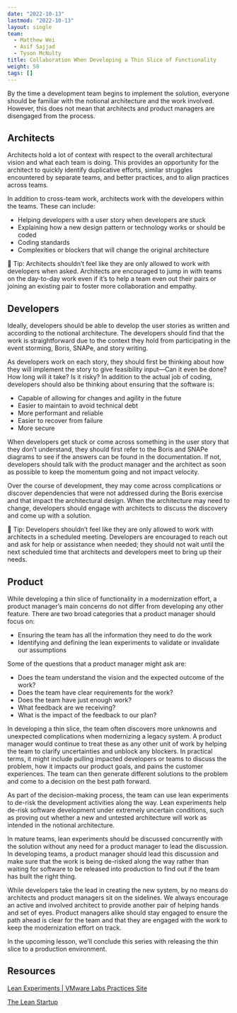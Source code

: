 ```yaml
---
date: "2022-10-13"
lastmod: "2022-10-13"
layout: single
team:
  - Matthew Wei
  - Asif Sajjad
  - Tyson McNulty
title: Collaboration When Developing a Thin Slice of Functionality
weight: 50
tags: []
---
```


By the time a development team begins to implement the solution, everyone should be familiar with the notional architecture and the work involved. However, this does not mean that architects and product managers are disengaged from the process.

## Architects

Architects hold a lot of context with respect to the overall architectural vision and what each team is doing. This provides an opportunity for the architect to quickly identify duplicative efforts, similar struggles encountered by separate teams, and better practices, and to align practices across teams.

In addition to cross-team work, architects work with the developers within the teams. These can include:

- Helping developers with a user story when developers are stuck
- Explaining how a new design pattern or technology works or should be coded
- Coding standards
- Complexities or blockers that will change the original architecture

💁 Tip: Architects shouldn’t feel like they are only allowed to work with developers when asked. Architects are encouraged to jump in with teams on the day-to-day work even if it’s to help a team even out their pairs or joining an existing pair to foster more collaboration and empathy.

## Developers

Ideally, developers should be able to develop the user stories as written and according to the notional architecture. The developers should find that the work is straightforward due to the context they hold from participating in the event storming, Boris, SNAPe, and story writing.

As developers work on each story, they should first be thinking about how they will implement the story to give feasibility input—Can it even be done? How long will it take? Is it risky? In addition to the actual job of coding, developers should also be thinking about ensuring that the software is:

- Capable of allowing for changes and agility in the future
- Easier to maintain to avoid technical debt
- More performant and reliable
- Easier to recover from failure
- More secure

When developers get stuck or come across something in the user story that they don’t understand, they should first refer to the Boris and SNAPe diagrams to see if the answers can be found in the documentation. If not, developers should talk with the product manager and the architect as soon as possible to keep the momentum going and not impact velocity.

Over the course of development, they may come across complications or discover dependencies that were not addressed during the Boris exercise and that impact the architectural design. When the architecture may need to change, developers should engage with architects to discuss the discovery and come up with a solution.

💁 Tip: Developers shouldn’t feel like they are only allowed to work with architects in a scheduled meeting. Developers are encouraged to reach out and ask for help or assistance when needed; they should not wait until the next scheduled time that architects and developers meet to bring up their needs.

## Product

While developing a thin slice of functionality in a modernization effort, a product manager’s main concerns do not differ from developing any other feature. There are two broad categories that a product manager should focus on:

- Ensuring the team has all the information they need to do the work
- Identifying and defining the lean experiments to validate or invalidate our assumptions

Some of the questions that a product manager might ask are:

- Does the team understand the vision and the expected outcome of the work?
- Does the team have clear requirements for the work?
- Does the team have just enough work?
- What feedback are we receiving?
- What is the impact of the feedback to our plan?

In developing a thin slice, the team often discovers more unknowns and unexpected complications when modernizing a legacy system. A product manager would continue to treat these as any other unit of work by helping the team to clarify uncertainties and unblock any blockers. In practical terms, it might include pulling impacted developers or teams to discuss the problem, how it impacts our product goals, and pains the customer experiences. The team can then generate different solutions to the problem and come to a decision on the best path forward.

As part of the decision-making process, the team can use lean experiments to de-risk the development activities along the way. Lean experiments help de-risk software development under extremely uncertain conditions, such as proving out whether a new and untested architecture will work as intended in the notional architecture.

In mature teams, lean experiments should be discussed concurrently with the solution without any need for a product manager to lead the discussion. In developing teams, a product manager should lead this discussion and make sure that the work is being de-risked along the way rather than waiting for software to be released into production to find out if the team has built the right thing.

While developers take the lead in creating the new system, by no means do architects and product managers sit on the sidelines. We always encourage an active and involved architect to provide another pair of helping hands and set of eyes. Product managers alike should stay engaged to ensure the path ahead is clear for the team and that they are engaged with the work to keep the modernization effort on track.

In the upcoming lesson, we’ll conclude this series with releasing the thin slice to a production environment.

## Resources

[Lean Experiments | VMware Labs Practices Site](/practices/lean-experiments/)

[The Lean Startup](http://theleanstartup.com/)
